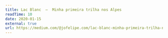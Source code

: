 ```yaml
---
title: Lac Blanc  —  Minha primeira trilha nos Alpes
readTime: 10
date: 2020-01-15
external: true
url: https://medium.com/@jofelipe.com/lac-blanc-minha-primeira-trilha-nos-alpes-c6bd009ac307?source=rss-cc6b8aa235ee------2
---
```

